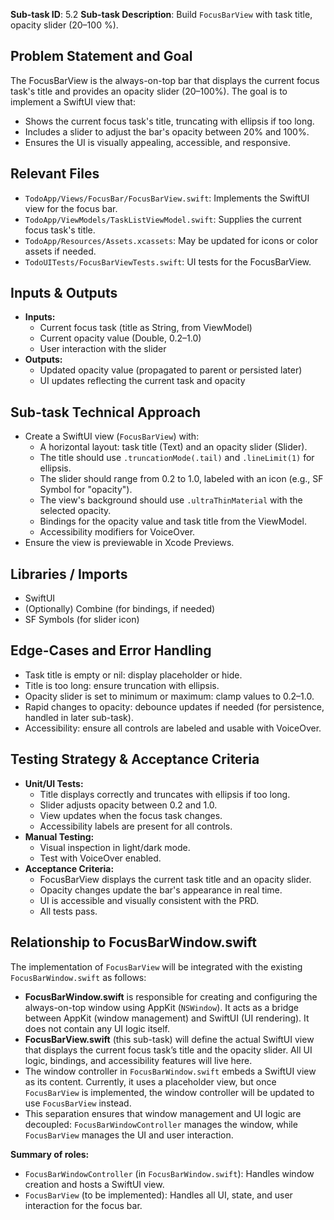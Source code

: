 **Sub-task ID**: 5.2
**Sub-task Description**: Build `FocusBarView` with task title, opacity slider (20–100 %).

## Problem Statement and Goal
The FocusBarView is the always-on-top bar that displays the current focus task's title and provides an opacity slider (20–100%). The goal is to implement a SwiftUI view that:
- Shows the current focus task's title, truncating with ellipsis if too long.
- Includes a slider to adjust the bar's opacity between 20% and 100%.
- Ensures the UI is visually appealing, accessible, and responsive.

## Relevant Files
- `TodoApp/Views/FocusBar/FocusBarView.swift`: Implements the SwiftUI view for the focus bar.
- `TodoApp/ViewModels/TaskListViewModel.swift`: Supplies the current focus task's title.
- `TodoApp/Resources/Assets.xcassets`: May be updated for icons or color assets if needed.
- `TodoUITests/FocusBarViewTests.swift`: UI tests for the FocusBarView.

## Inputs & Outputs
- **Inputs:**
  - Current focus task (title as String, from ViewModel)
  - Current opacity value (Double, 0.2–1.0)
  - User interaction with the slider
- **Outputs:**
  - Updated opacity value (propagated to parent or persisted later)
  - UI updates reflecting the current task and opacity

## Sub-task Technical Approach
- Create a SwiftUI view (`FocusBarView`) with:
  - A horizontal layout: task title (Text) and an opacity slider (Slider).
  - The title should use `.truncationMode(.tail)` and `.lineLimit(1)` for ellipsis.
  - The slider should range from 0.2 to 1.0, labeled with an icon (e.g., SF Symbol for "opacity").
  - The view's background should use `.ultraThinMaterial` with the selected opacity.
  - Bindings for the opacity value and task title from the ViewModel.
  - Accessibility modifiers for VoiceOver.
- Ensure the view is previewable in Xcode Previews.

## Libraries / Imports
- SwiftUI
- (Optionally) Combine (for bindings, if needed)
- SF Symbols (for slider icon)

## Edge-Cases and Error Handling
- Task title is empty or nil: display placeholder or hide.
- Title is too long: ensure truncation with ellipsis.
- Opacity slider is set to minimum or maximum: clamp values to 0.2–1.0.
- Rapid changes to opacity: debounce updates if needed (for persistence, handled in later sub-task).
- Accessibility: ensure all controls are labeled and usable with VoiceOver.

## Testing Strategy & Acceptance Criteria
- **Unit/UI Tests:**
  - Title displays correctly and truncates with ellipsis if too long.
  - Slider adjusts opacity between 0.2 and 1.0.
  - View updates when the focus task changes.
  - Accessibility labels are present for all controls.
- **Manual Testing:**
  - Visual inspection in light/dark mode.
  - Test with VoiceOver enabled.
- **Acceptance Criteria:**
  - FocusBarView displays the current task title and an opacity slider.
  - Opacity changes update the bar's appearance in real time.
  - UI is accessible and visually consistent with the PRD.
  - All tests pass.

## Relationship to FocusBarWindow.swift

The implementation of `FocusBarView` will be integrated with the existing `FocusBarWindow.swift` as follows:

- **FocusBarWindow.swift** is responsible for creating and configuring the always-on-top window using AppKit (`NSWindow`). It acts as a bridge between AppKit (window management) and SwiftUI (UI rendering). It does not contain any UI logic itself.
- **FocusBarView.swift** (this sub-task) will define the actual SwiftUI view that displays the current focus task’s title and the opacity slider. All UI logic, bindings, and accessibility features will live here.
- The window controller in `FocusBarWindow.swift` embeds a SwiftUI view as its content. Currently, it uses a placeholder view, but once `FocusBarView` is implemented, the window controller will be updated to use `FocusBarView` instead.
- This separation ensures that window management and UI logic are decoupled: `FocusBarWindowController` manages the window, while `FocusBarView` manages the UI and user interaction.

**Summary of roles:**
- `FocusBarWindowController` (in `FocusBarWindow.swift`): Handles window creation and hosts a SwiftUI view.
- `FocusBarView` (to be implemented): Handles all UI, state, and user interaction for the focus bar.
